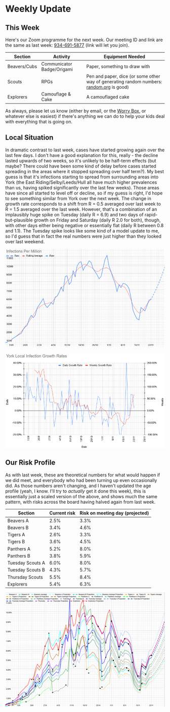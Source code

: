 # Weekly Update

## This Week

Here's our Zoom programme for the next week. Our meeting ID and link are the same as last week: [934-691-5877](https://zoom.us/j/9346915877) (link will let you join).


|Section | Activity | Equipment Needed |
| --- | --- | --- |
| Beavers/Cubs | Communicator Badge/Origami | Paper, something to draw with |
| Scouts | RPGs | Pen and paper, dice (or some other way of generating random numbers: [random.org](http://random.org) is good) |
| Explorers | Camouflage & Cake | A camouflaged cake |

As always, please let us know (either by email, or the [Worry Box](https://stchadsscouts.com/worrybox), or whatever else is easiest) if there's anything we can do to help your kids deal with everything that is going on. 

## Local Situation

In dramatic contrast to last week, cases have started growing again over the last few days. I don't have a good explanation for this, really - the decline lasted upwards of two weeks, so it's unlikely to be half-term effects (but maybe? There could have been some kind of delay before cases started spreading in the areas where it stopped spreading over half term?). My best guess is that it's infections starting to spread from surrounding areas into York (the East Riding/Selby/Leeds/Hull all have much higher prevalences than us, having spiked significantly over the last few weeks). Those areas have since all started to level off or decline, so if my guess is right, I'd hope to see something similar from York over the next week. The change in growth rate corresponds to a shift from R = 0.5 averaged over last week to R = 1.5 averaged over the last week. However, that's a combination of an implausibly huge spike on Tuesday (daily R = 6.9) and two days of rapid-but-plausible growth on Friday and Saturday (daily R 2.0 for both), though, with other days either being negative or essentially flat (daily R between 0.8 and 1.1). The Tuesday spike looks like some kind of a model update to me, so I'd guess that in fact the real numbers were just higher than they looked over last weekend. 

![Infection Rate Graph](g131.png)


![Growth Rate Graph](g132.png)

## Our Risk Profile

As with last week, these are theoretical numbers for what would happen if we did meet, and everybody who had been turning up even occasionally did. As those numbers aren't changing, and I haven't updated the age profile (yeah, I know. I'll try to *actually* get it done this week), this is essentially just a scaled version of the above, and shows much the same pattern, with risks across the board having halved again from last week.

| Section  | Current risk | Risk on meeting day (projected) |
| --- | --- | --- | 
| Beavers A  | 2.5% | 3.3% |
| Beavers B | 3.4% | 4.6% |
| Tigers A | 2.6% | 3.3% |
| Tigers B | 3.6% | 4.5% |
| Panthers A | 5.2% | 8.0% |
| Panthers B | 3.8% | 5.9% |
| Tuesday Scouts A | 6.0% | 8.0% |
| Tuesday Scouts B | 4.3% | 5.7% |
| Thursday Scouts | 5.5% | 8.4% |
| Explorers | 5.4% | 6.3% |

![Our Risk Graph](g133.png)
